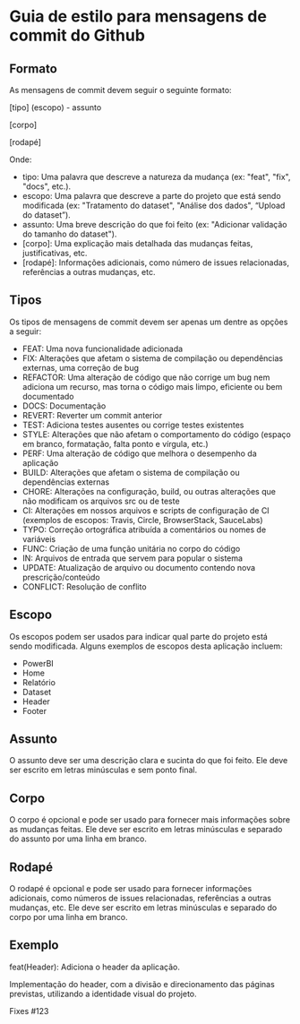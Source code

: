 # Guia de estilo para mensagens de commit do Github

## Formato
As mensagens de commit devem seguir o seguinte formato:

[tipo] (escopo) - assunto

[corpo]

[rodapé]

Onde:
- tipo: Uma palavra que descreve a natureza da mudança (ex: "feat", "fix", "docs", etc.).
- escopo: Uma palavra que descreve a parte do projeto que está sendo modificada (ex: "Tratamento do dataset", "Análise dos dados", “Upload do dataset”).
- assunto: Uma breve descrição do que foi feito (ex: "Adicionar validação do tamanho do dataset").
- [corpo]: Uma explicação mais detalhada das mudanças feitas, justificativas, etc.
- [rodapé]: Informações adicionais, como número de issues relacionadas, referências a outras mudanças, etc.

## Tipos
Os tipos de mensagens de commit devem ser apenas um dentre as opções a seguir:
- FEAT: Uma nova funcionalidade adicionada
- FIX: Alterações que afetam o sistema de compilação ou dependências externas, uma correção de bug
- REFACTOR: Uma alteração de código que não corrige um bug nem adiciona um recurso, mas torna o código mais limpo, eficiente ou bem documentado
- DOCS: Documentação
- REVERT: Reverter um commit anterior
- TEST: Adiciona testes ausentes ou corrige testes existentes
- STYLE: Alterações que não afetam o comportamento do código (espaço em branco, formatação, falta ponto e vírgula, etc.)
- PERF: Uma alteração de código que melhora o desempenho da aplicação
- BUILD: Alterações que afetam o sistema de compilação ou dependências externas
- CHORE: Alterações na configuração, build, ou outras alterações que não modificam os arquivos src ou de teste
- CI: Alterações em nossos arquivos e scripts de configuração de CI (exemplos de escopos: Travis, Circle, BrowserStack, SauceLabs)
- TYPO: Correção ortográfica atribuída a comentários ou nomes de variáveis
- FUNC: Criação de uma função unitária no corpo do código
- IN: Arquivos de entrada que servem para popular o sistema
- UPDATE: Atualização de arquivo ou documento contendo nova prescrição/conteúdo
- CONFLICT: Resolução de conflito 

## Escopo
Os escopos podem ser usados para indicar qual parte do projeto está sendo modificada. Alguns exemplos de escopos desta aplicação incluem:
- PowerBI
- Home
- Relatório
- Dataset
- Header
- Footer

## Assunto
O assunto deve ser uma descrição clara e sucinta do que foi feito. Ele deve ser escrito em letras minúsculas e sem ponto final.

## Corpo
O corpo é opcional e pode ser usado para fornecer mais informações sobre as mudanças feitas. Ele deve ser escrito em letras minúsculas e separado do assunto por uma linha em branco.

## Rodapé
O rodapé é opcional e pode ser usado para fornecer informações adicionais, como números de issues relacionadas, referências a outras mudanças, etc. Ele deve ser escrito em letras minúsculas e separado do corpo por uma linha em branco.

## Exemplo
feat(Header): Adiciona o header da aplicação.

Implementação do header, com a divisão e direcionamento das páginas previstas, utilizando a identidade visual do projeto.

Fixes #123

